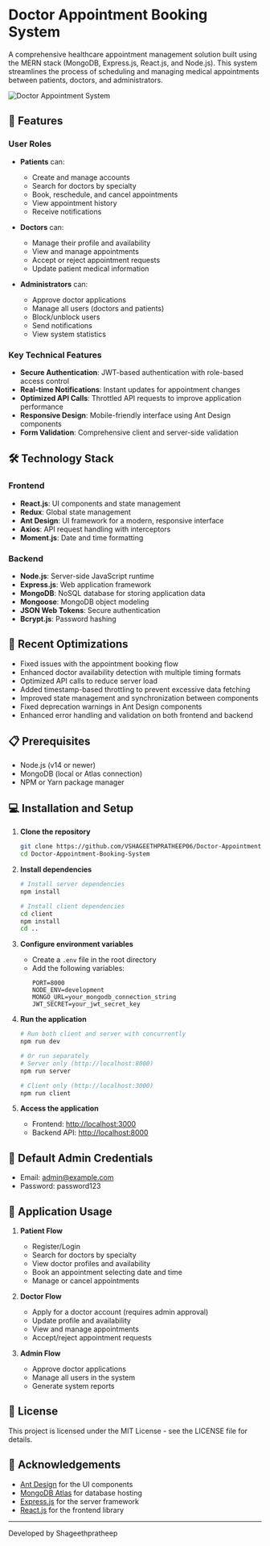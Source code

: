 # Doctor Appointment Booking System

A comprehensive healthcare appointment management solution built using the MERN stack (MongoDB, Express.js, React.js, and Node.js). This system streamlines the process of scheduling and managing medical appointments between patients, doctors, and administrators.

![Doctor Appointment System](https://your-screenshot-url.png)

## 🌟 Features

### User Roles
- **Patients** can:
  - Create and manage accounts
  - Search for doctors by specialty
  - Book, reschedule, and cancel appointments
  - View appointment history
  - Receive notifications
  
- **Doctors** can:
  - Manage their profile and availability
  - View and manage appointments
  - Accept or reject appointment requests
  - Update patient medical information
  
- **Administrators** can:
  - Approve doctor applications
  - Manage all users (doctors and patients)
  - Block/unblock users
  - Send notifications
  - View system statistics

### Key Technical Features
- **Secure Authentication**: JWT-based authentication with role-based access control
- **Real-time Notifications**: Instant updates for appointment changes
- **Optimized API Calls**: Throttled API requests to improve application performance
- **Responsive Design**: Mobile-friendly interface using Ant Design components
- **Form Validation**: Comprehensive client and server-side validation

## 🛠️ Technology Stack

### Frontend
- **React.js**: UI components and state management
- **Redux**: Global state management
- **Ant Design**: UI framework for a modern, responsive interface
- **Axios**: API request handling with interceptors
- **Moment.js**: Date and time formatting

### Backend
- **Node.js**: Server-side JavaScript runtime
- **Express.js**: Web application framework
- **MongoDB**: NoSQL database for storing application data
- **Mongoose**: MongoDB object modeling
- **JSON Web Tokens**: Secure authentication
- **Bcrypt.js**: Password hashing

## 🚀 Recent Optimizations

- Fixed issues with the appointment booking flow
- Enhanced doctor availability detection with multiple timing formats
- Optimized API calls to reduce server load
- Added timestamp-based throttling to prevent excessive data fetching
- Improved state management and synchronization between components
- Fixed deprecation warnings in Ant Design components
- Enhanced error handling and validation on both frontend and backend

## 📋 Prerequisites

- Node.js (v14 or newer)
- MongoDB (local or Atlas connection)
- NPM or Yarn package manager

## 💻 Installation and Setup

1. **Clone the repository**
   ```bash
   git clone https://github.com/VSHAGEETHPRATHEEP06/Doctor-Appointment-Booking-System.git
   cd Doctor-Appointment-Booking-System
   ```

2. **Install dependencies**
   ```bash
   # Install server dependencies
   npm install
   
   # Install client dependencies
   cd client
   npm install
   cd ..
   ```

3. **Configure environment variables**
   - Create a `.env` file in the root directory
   - Add the following variables:
     ```
     PORT=8000
     NODE_ENV=development
     MONGO_URL=your_mongodb_connection_string
     JWT_SECRET=your_jwt_secret_key
     ```

4. **Run the application**
   ```bash
   # Run both client and server with concurrently
   npm run dev
   
   # Or run separately
   # Server only (http://localhost:8000)
   npm run server
   
   # Client only (http://localhost:3000)
   npm run client
   ```

5. **Access the application**
   - Frontend: [http://localhost:3000](http://localhost:3000)
   - Backend API: [http://localhost:8000](http://localhost:8000)

## 🔐 Default Admin Credentials
- Email: admin@example.com
- Password: password123

## 📱 Application Usage

1. **Patient Flow**
   - Register/Login
   - Search for doctors by specialty
   - View doctor profiles and availability
   - Book an appointment selecting date and time
   - Manage or cancel appointments

2. **Doctor Flow**
   - Apply for a doctor account (requires admin approval)
   - Update profile and availability
   - View and manage appointments
   - Accept/reject appointment requests

3. **Admin Flow**
   - Approve doctor applications
   - Manage all users in the system
   - Generate system reports

## 📄 License

This project is licensed under the MIT License - see the LICENSE file for details.

## 🙏 Acknowledgements

- [Ant Design](https://ant.design/) for the UI components
- [MongoDB Atlas](https://www.mongodb.com/cloud/atlas) for database hosting
- [Express.js](https://expressjs.com/) for the server framework
- [React.js](https://reactjs.org/) for the frontend library

---

Developed by Shageethpratheep
